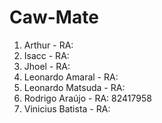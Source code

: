 # Caw-Mate

1. Arthur - RA: 
2. Isacc - RA: 
3. Jhoel - RA: 
4. Leonardo Amaral - RA: 
5. Leonardo Matsuda - RA: 
6. Rodrigo Araújo - RA: 82417958
7. Vinicius Batista - RA: 
